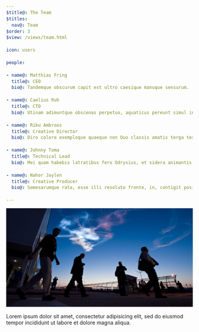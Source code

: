 ```yaml
---
$title@: The Team
$titles:
  nav@: Team
$order: 3
$view: /views/team.html

icon: users

people:

- name@: Matthias Fring
  title@: CEO
  bio@: Tandemque obscurum capit est ultro caesique manuque sensurum.

- name@: Caelius Ruh
  title@: CTO
  bio@: Utinam adimuntque obscenas perpetuo, aquaticus pereunt simul inde.

- name@: Riku Ambroos
  title@: Creative Director
  bio@: Diro colore exemploque quaeque non Quo classis amatis terga texitur.

- name@: Johnny Toma
  title@: Technical Lead
  bio@: Mei quam habebis latratibus fero Odrysius, et sidera animantis pavens corde vires pascua.

- name@: Nahor Jaylen
  title@: Creative Producer
  bio@: Semesarumque rata, esse illi resoluto fronte, in, contigit positi.

---
```

[![Image credit: NASA](/static/images/banner2.jpg)](http://www.flickr.com/photos/nasahqphoto/)

Lorem ipsum dolor sit amet, consectetur adipisicing elit, sed do eiusmod tempor incididunt ut labore et dolore magna aliqua.
